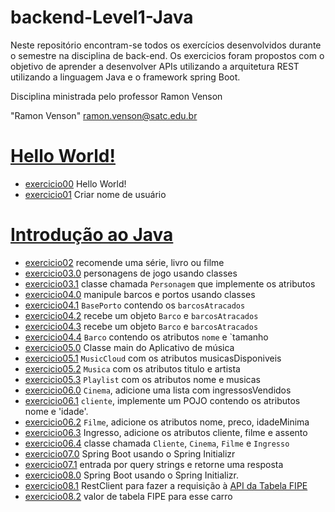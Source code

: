 # backend-Level1-Java

Neste repositório encontram-se todos os exercícios desenvolvidos durante o semestre na disciplina de back-end. Os exercicios foram propostos com o objetivo de aprender a desenvolver APIs utilizando a arquitetura REST utilizando a linguagem Java e o framework spring Boot.

Disciplina ministrada pelo professor Ramon Venson

"Ramon Venson" <ramon.venson@satc.edu.br>


# [Hello World!](https://github.com/hqnicolas/backend-Level1-Java/tree/main/Hello%20World)
- [exercicio00](https://github.com/hqnicolas/backend-Level1-Java/blob/main/Hello%20World/exercicio00/src/main/java/org/example/Main.java) Hello World!
- [exercicio01](https://github.com/hqnicolas/backend-Level1-Java/blob/main/Hello%20World/exercicio01/src/main/java/org/example/Main.java) Criar nome de usuário

# [Introdução ao Java](https://github.com/hqnicolas/backend-Level1-Java/tree/main/Intro)
- [exercicio02](https://github.com/hqnicolas/backend-Level1-Java/blob/main/Intro/exercicio02/src/main/java/org/example/Main.java) recomende uma série, livro ou filme
- [exercicio03.0](https://github.com/hqnicolas/backend-Level1-Java/blob/main/Intro/exercicio03/src/main/java/org/example/Main.java) personagens de jogo usando classes
- [exercicio03.1](https://github.com/hqnicolas/backend-Level1-Java/blob/main/Intro/exercicio03/src/main/java/org/example/Personagem.java) classe chamada `Personagem` que implemente os atributos
- [exercicio04.0](https://github.com/hqnicolas/backend-Level1-Java/blob/main/Intro/exercicio04/src/main/java/org/example/Main.java) manipule barcos e portos usando classes
- [exercicio04.1](https://github.com/hqnicolas/backend-Level1-Java/blob/main/Intro/exercicio04/src/main/java/org/example/BasePorto.java) `BasePorto` contendo os `barcosAtracados`
- [exercicio04.2](https://github.com/hqnicolas/backend-Level1-Java/blob/main/Intro/exercicio04/src/main/java/org/example/PortoGrande.java) recebe um objeto `Barco` e `barcosAtracados`
- [exercicio04.3](https://github.com/hqnicolas/backend-Level1-Java/blob/main/Intro/exercicio04/src/main/java/org/example/PortoPequeno.java) recebe um objeto `Barco` e `barcosAtracados`
- [exercicio04.4](https://github.com/hqnicolas/backend-Level1-Java/blob/main/Intro/exercicio04/src/main/java/org/example/Barco.java) `Barco` contendo os atributos `nome` e `tamanho
- [exercicio05.0](https://github.com/hqnicolas/backend-Level1-Java/blob/main/Intro/exercicio05/src/main/java/org/example/Main.java) Classe main do Aplicativo de música
- [exercicio05.1](https://github.com/hqnicolas/backend-Level1-Java/blob/main/Intro/exercicio05/src/main/java/org/example/MusicCloud.java)  `MusicCloud` com os atributos musicasDisponiveis
- [exercicio05.2](https://github.com/hqnicolas/backend-Level1-Java/blob/main/Intro/exercicio05/src/main/java/org/example/Musica.java) `Musica` com os atributos titulo e artista
- [exercicio05.3](https://github.com/hqnicolas/backend-Level1-Java/blob/main/Intro/exercicio05/src/main/java/org/example/Playlist.java) `Playlist` com os atributos nome e musicas
- [exercicio06.0](https://github.com/hqnicolas/backend-Level1-Java/blob/main/Intro/exercicio06/src/main/java/org/example/Cinema.java) `Cinema`, adicione uma lista com ingressosVendidos
- [exercicio06.1](https://github.com/hqnicolas/backend-Level1-Java/blob/main/Intro/exercicio06/src/main/java/org/example/Cliente.java) `cliente`, implemente um POJO contendo os atributos nome e 'idade'.
- [exercicio06.2](https://github.com/hqnicolas/backend-Level1-Java/blob/main/Intro/exercicio06/src/main/java/org/example/Filme.java) `Filme`, adicione os atributos nome, preco, idadeMinima
- [exercicio06.3](https://github.com/hqnicolas/backend-Level1-Java/blob/main/Intro/exercicio06/src/main/java/org/example/Ingresso.java) Ingresso, adicione os atributos cliente, filme e assento
- [exercicio06.4](https://github.com/hqnicolas/backend-Level1-Java/blob/main/Intro/exercicio06/src/main/java/org/example/Main.java) classe chamada `Cliente`, `Cinema`, `Filme` e `Ingresso`
- [exercicio07.0](https://github.com/hqnicolas/backend-Level1-Java/blob/main/Intro/exercicio07/src/main/java/com/example/demo/MyController.java) Spring Boot usando o Spring Initializr
- [exercicio07.1](https://github.com/hqnicolas/backend-Level1-Java/blob/main/Intro/exercicio07/src/main/java/com/example/demo/NicolasApplication.java) entrada por query strings e retorne uma resposta
- [exercicio08.0](https://github.com/hqnicolas/backend-Level1-Java/blob/main/Intro/exercicio08/src/main/java/com/shortener/api/ApiApplication.java) Spring Boot usando o Spring Initializr.
- [exercicio08.1](https://github.com/hqnicolas/backend-Level1-Java/blob/main/Intro/exercicio08/src/main/java/com/shortener/api/RestClient.java) RestClient para fazer a requisição à [API da Tabela FIPE](https://deividfortuna.github.io/fipe/) 
- [exercicio08.2](https://github.com/hqnicolas/backend-Level1-Java/blob/main/Intro/exercicio08/src/main/java/com/shortener/api/TabelaFipeController.java) valor de tabela FIPE para esse carro
